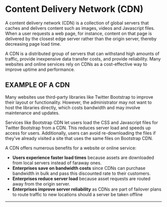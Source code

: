 
# Content Delivery Network (CDN)

​A content delivery network (CDN) is a collection of global servers that caches and delivers content such as images, videos and Javascript files. When a user requests a web page, for instance, content on that page is delivered by the closest edge server rather than the origin server, thereby decreasing page load time.

​A CDN is a distributed group of servers that can withstand high amounts of traffic, provide inexpensive data transfer costs, and provide reliability. Many websites and online services rely on CDNs as a cost-effective way to improve uptime and performance.

## ​EXAMPLE OF A CDN

Many websites use third-party libraries like Twitter Bootstrap to improve their layout or functionality. However, the administrator may not want to host the libraries directly, which costs bandwidth and may involve maintenance and updates.

Services like Bootstrap CDN let users load the CSS and Javascript files for Twitter Bootstrap from a CDN. This reduces server load and speeds up access for users. Additionally, users can avoid re-downloading the files if they’ve already visited a site that uses the same files on Bootstrap CDN.

​A CDN offers numerous benefits for a website or online service:

- **Users experience faster load times** because assets are downloaded from local servers instead of faraway ones.
- **Enterprises save on bandwidth costs** since CDNs can purchase bandwidth in bulk and pass this discounted rate to their customers.
- **Enterprises reduce server load** because asset requests are routed away from the origin server.
- **Enterprises improve server reliability** as CDNs are part of failover plans to route traffic to new locations should a server be taken offline

---